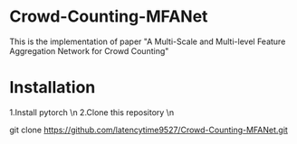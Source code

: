 # Crowd-Counting-MFANet
This is the implementation of paper "A Multi-Scale and Multi-level Feature Aggregation Network for Crowd Counting"

# Installation

1.Install pytorch \n
2.Clone this repository \n

git clone https://github.com/latencytime9527/Crowd-Counting-MFANet.git
